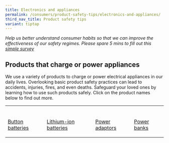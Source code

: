 ```yaml
---
title: Electronics and appliances
permalink: /consumers/product-safety-tips/electronics-and-appliances/
third_nav_title: Product safety tips
variant: tiptap
---
```

<p><em>Help us better understand consumer habits so that we can improve the effectiveness of our safety regimes. Please spare 5 mins to fill out this <a href="https://form.gov.sg/63a160c3cf15ee00129a4ab4" rel="noopener noreferrer nofollow" target="_blank">simple survey</a></em>
</p>
<h2>Products that charge or power appliances</h2>
<p>We use a variety of products to charge or power electrical appliances
in our daily lives. Overlooking basic product safety practices can lead
to accidents, injuries, fires, and even deaths. Safeguard your loved ones
by learning how to use such products safely. Click on the product names
below to find out more.</p>
<table style="minWidth: 100px">
<colgroup>
<col>
<col>
<col>
<col>
</colgroup>
<tbody>
<tr>
<td rowspan="1" colspan="1">
<p></p>
</td>
<td rowspan="1" colspan="1">
<p></p>
</td>
<td rowspan="1" colspan="1">
<p></p>
</td>
<td rowspan="1" colspan="1">
<p></p>
</td>
</tr>
<tr>
<td rowspan="1" colspan="1">
<p><a href="https://www.consumerproductsafety.gov.sg/safety-tips-on-button-batteries" rel="noopener noreferrer nofollow" target="_blank">Button batteries</a>
</p>
</td>
<td rowspan="1" colspan="1">
<p><a href="https://www.consumerproductsafety.gov.sg/safety-tips-on-lithium-ion-batteries" rel="noopener noreferrer nofollow" target="_blank">Lithium-ion batteries</a>
</p>
</td>
<td rowspan="1" colspan="1">
<p><a href="https://www.consumerproductsafety.gov.sg/safety-tips-on-power-adaptors" rel="noopener noreferrer nofollow" target="_blank">Power adaptors</a>
</p>
</td>
<td rowspan="1" colspan="1">
<p><a href="https://www.consumerproductsafety.gov.sg/safety-tips-on-power-banks" rel="noopener noreferrer nofollow" target="_blank">Power banks</a>
</p>
</td>
</tr>
</tbody>
</table>
<p></p>